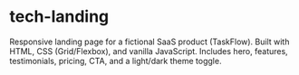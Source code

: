 # tech-landing
Responsive landing page for a fictional SaaS product (TaskFlow). Built with HTML, CSS (Grid/Flexbox), and vanilla JavaScript. Includes hero, features, testimonials, pricing, CTA, and a light/dark theme toggle.
